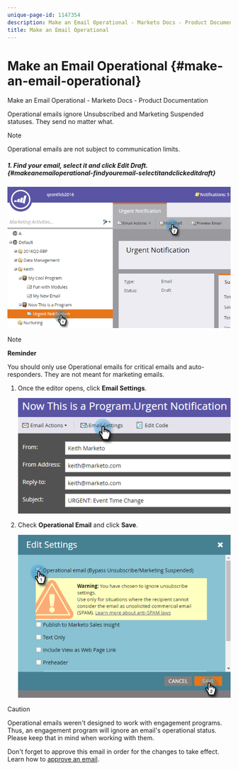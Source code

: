 ```yaml
---
unique-page-id: 1147354
description: Make an Email Operational - Marketo Docs - Product Documentation
title: Make an Email Operational
---
```


# Make an Email Operational {#make-an-email-operational}

Make an Email Operational - Marketo Docs - Product Documentation

Operational emails ignore Unsubscribed and Marketing Suspended statuses. They send no matter what.

>[!NOTE]
>
>Operational emails are not subject to communication limits.

##### 1. Find your email, select it and click Edit Draft. {#makeanemailoperational-findyouremail-selectitandclickeditdraft}

![](assets/one-1.png)

>[!NOTE]
>
>**Reminder**
>
>You should only use Operational emails for critical emails and auto-responders. They are not meant for marketing emails.

1. Once the editor opens, click **Email Settings**.

   ![](assets/two-1.png)

1. Check **Operational Email** and click **Save**.

   ![](assets/three.png)

>[!CAUTION]
>
>Operational emails weren't designed to work with engagement programs. Thus, an engagement program will ignore an email's operational status. Please keep that in mind when working with them.

Don't forget to approve this email in order for the changes to take effect. Learn how to [approve an email](../../../../../welcome-to-marketo-docs/product-docs/email-marketing/general/creating-an-email/approve-an-email.md). 